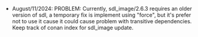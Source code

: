 - August/11/2024: 
PROBLEM: Currently, sdl_image/2.6.3 requires an older version of sdl, a temporary fix is implement using "force", but it's prefer not to use it cause it could cause problem with transitive dependencies. Keep track of conan index for sdl_image update.